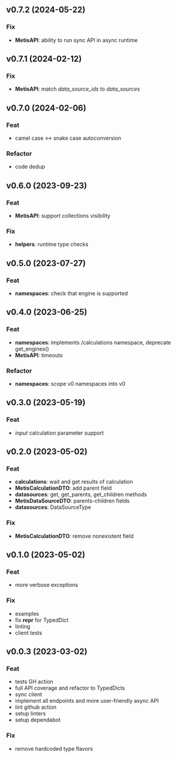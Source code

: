 ## v0.7.2 (2024-05-22)

### Fix

- **MetisAPI**: ability to run sync API in async runtime

## v0.7.1 (2024-02-12)

### Fix

- **MetisAPI**: match *data_source_ids* to *data_sources*

## v0.7.0 (2024-02-06)

### Feat

- camel case <-> snake case autoconversion

### Refactor

- code dedup

## v0.6.0 (2023-09-23)

### Feat

- **MetisAPI**: support collections visibility

### Fix

- **helpers**: runtime type checks

## v0.5.0 (2023-07-27)

### Feat

- **namespaces**: check that engine is supported

## v0.4.0 (2023-06-25)

### Feat

- **namespaces**: implements /calculations namespace, deprecate get_engines()
- **MetisAPI**: timeouts

### Refactor

- **namespaces**: scope v0 namespaces into v0

## v0.3.0 (2023-05-19)

### Feat

- *input* calculation parameter support

## v0.2.0 (2023-05-02)

### Feat

- **calculations**: wait and get results of calculation
- **MetisCalculationDTO**: add parent field
- **datasources**: get, get_parents, get_children methods
- **MetisDataSourceDTO**: parents-children fields
- **datasources**: DataSourceType

### Fix

- **MetisCalculationDTO**: remove nonexistent field

## v0.1.0 (2023-05-02)

### Feat

- more verbose exceptions

### Fix

- examples
- fix __repr__ for TypedDict
- linting
- client tests

## v0.0.3 (2023-03-02)

### Feat

- tests GH action
- full API coverage and refactor to TypedDicts
- sync client
- implement all endpoints and more user-friendly async API
- lint github action
- setup linters
- setup dependabot

### Fix

- remove hardcoded type flavors
